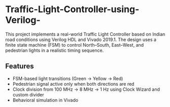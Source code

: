 # Traffic-Light-Controller-using-Verilog-
This project implements a real-world Traffic Light Controller based on Indian road conditions using Verilog HDL and Vivado 2019.1. The design uses a finite state machine (FSM) to control North–South, East–West, and pedestrian lights in a realistic timing sequence.

## Features
- FSM-based light transitions (Green → Yellow → Red)
- Pedestrian signal active only when both directions are red
- Clock division from 100 MHz → 8 MHz → 1 Hz using Clock Wizard and custom divider
- Behavioral simulation in Vivado
